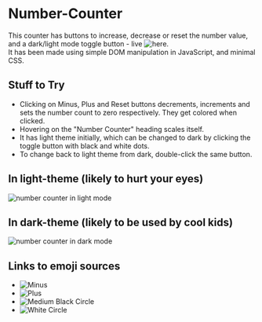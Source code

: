 # Number-Counter
This counter has buttons to increase, decrease or reset the number value, and a dark/light mode toggle button - live ![here](https://ritika-das.github.io/Number-Counter/).
<br>It has been made using simple DOM manipulation in JavaScript, and minimal CSS.

## Stuff to Try
- Clicking on Minus, Plus and Reset buttons decrements, increments and sets the number count to zero respectively. They get colored when clicked.
- Hovering on the "Number Counter" heading scales itself.
- It has light theme initially, which can be changed to dark by clicking the toggle button with black and white dots.
- To change back to light theme from dark, double-click the same button.

## In light-theme (likely to hurt your eyes)
![number counter in light mode](https://res.cloudinary.com/ritikadas/image/upload/v1616894801/My_Images/light-theme_ogytme.gif)


## In dark-theme (likely to be used by cool kids)
![number counter in dark mode](https://res.cloudinary.com/ritikadas/image/upload/v1616894816/My_Images/dark-theme_amcmos.gif)

## Links to emoji sources
- ![Minus](https://emojipedia.org/minus/)
- ![Plus](https://emojipedia.org/plus/)
- ![Medium Black Circle](https://emojipedia.org/black-circle/)
- ![White Circle](https://emojipedia.org/white-circle/)
